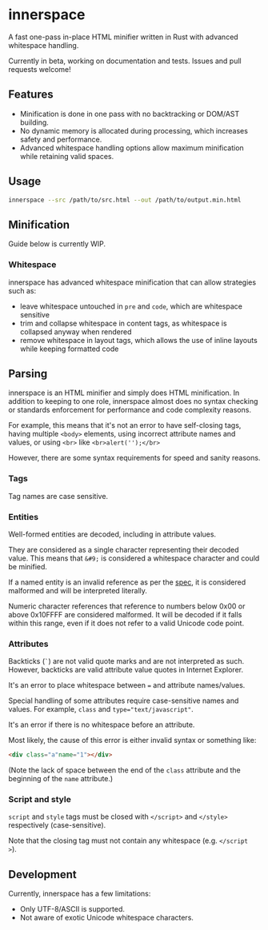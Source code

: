 # innerspace

A fast one-pass in-place HTML minifier written in Rust with advanced whitespace handling.

Currently in beta, working on documentation and tests. Issues and pull requests welcome!

## Features

- Minification is done in one pass with no backtracking or DOM/AST building.
- No dynamic memory is allocated during processing, which increases safety and performance.
- Advanced whitespace handling options allow maximum minification while retaining valid spaces.

## Usage

```bash
innerspace --src /path/to/src.html --out /path/to/output.min.html
```

## Minification

Guide below is currently WIP.

### Whitespace

innerspace has advanced whitespace minification that can allow strategies such as:

- leave whitespace untouched in `pre` and `code`, which are whitespace sensitive
- trim and collapse whitespace in content tags, as whitespace is collapsed anyway when rendered
- remove whitespace in layout tags, which allows the use of inline layouts while keeping formatted code

## Parsing

innerspace is an HTML minifier and simply does HTML minification. In addition to keeping to one role, innerspace almost does no syntax checking or standards enforcement for performance and code complexity reasons.

For example, this means that it's not an error to have self-closing tags, having multiple `<body>` elements, using incorrect attribute names and values, or using `<br>` like `<br>alert('');</br>`

However, there are some syntax requirements for speed and sanity reasons.

### Tags

Tag names are case sensitive.

### Entities  

Well-formed entities are decoded, including in attribute values. 
 
They are considered as a single character representing their decoded value. This means that `&#9;` is considered a whitespace character and could be minified.

If a named entity is an invalid reference as per the [spec](https://html.spec.whatwg.org/multipage/named-characters.html#named-character-references), it is considered malformed and will be interpreted literally.

Numeric character references that reference to numbers below 0x00 or above 0x10FFFF are considered malformed. It will be decoded if it falls within this range, even if it does not refer to a valid Unicode code point.

### Attributes

Backticks (`` ` ``) are not valid quote marks and are not interpreted as such.
However, backticks are valid attribute value quotes in Internet Explorer.

It's an error to place whitespace between `=` and attribute names/values.

Special handling of some attributes require case-sensitive names and values. For example, `class` and `type="text/javascript"`.

It's an error if there is no whitespace before an attribute.

Most likely, the cause of this error is either invalid syntax or something like:

```html
<div class="a"name="1"></div>
```

(Note the lack of space between the end of the `class` attribute and the beginning of the `name` attribute.)

### Script and style

`script` and `style` tags must be closed with `</script>` and `</style>` respectively (case-sensitive).

Note that the closing tag must not contain any whitespace (e.g. `</script  >`).

## Development

Currently, innerspace has a few limitations:

- Only UTF-8/ASCII is supported.
- Not aware of exotic Unicode whitespace characters.


